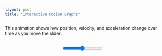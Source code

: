 ```yaml
---
layout: post
title: "Interactive Motion Graphs"
---
```


<p>This animation shows how position, velocity, and acceleration change over time as you move the slider:</p>

<div style="text-align:center;">
  <canvas id="canvas" width="800" height="600"></canvas><br>
  <input type="range" id="slider" min="0" max="100" value="50">
</div>

<script>
  const slider = document.getElementById("slider");
  const canvas = document.getElementById("canvas");
  const ctx = canvas.getContext("2d");

  const WIDTH = canvas.width;
  const HEIGHT = canvas.height;
  const GRAPH_HEIGHT = HEIGHT / 3;

  let data = [];
  let lastTime = performance.now();
  let lastPos = +slider.value;
  let lastVel = 0;
  const MAX_POINTS = 300;

  function updateData() {
    const now = performance.now();
    const dt = (now - lastTime) / 1000;

    const pos = +slider.value;
    const vel = (pos - lastPos) / dt;
    const acc = (vel - lastVel) / dt;

    data.push({ t: now / 1000, pos, vel, acc });

    if (data.length > MAX_POINTS) data.shift();

    lastTime = now;
    lastPos = pos;
    lastVel = vel;
  }

  function drawGraph(values, yOffset, label, color) {
    ctx.save();
    ctx.translate(0, yOffset);
    ctx.fillStyle = "#f9f9f9";
    ctx.fillRect(0, 0, WIDTH, GRAPH_HEIGHT);
    ctx.strokeStyle = "#000";
    ctx.strokeRect(0, 0, WIDTH, GRAPH_HEIGHT);
    ctx.fillStyle = "#000";
    ctx.fillText(label, 10, 15);

    ctx.beginPath();
    ctx.strokeStyle = color;

    const max = Math.max(...values.map(v => Math.abs(v))) || 1;

    for (let i = 0; i < values.length; i++) {
      const x = (i / MAX_POINTS) * WIDTH;
      const y = GRAPH_HEIGHT / 2 - (values[i] / max) * (GRAPH_HEIGHT / 2) * 0.9;
      if (i === 0) ctx.moveTo(x, y);
      else ctx.lineTo(x, y);
    }

    ctx.stroke();
    ctx.restore();
  }

  function draw() {
    updateData();

    ctx.clearRect(0, 0, WIDTH, HEIGHT);

    const positions = data.map(d => d.pos);
    const velocities = data.map(d => d.vel);
    const accelerations = data.map(d => d.acc);

    drawGraph(positions, 0, "Position", "blue");
    drawGraph(velocities, GRAPH_HEIGHT, "Velocity", "green");
    drawGraph(accelerations, 2 * GRAPH_HEIGHT, "Acceleration", "red");

    requestAnimationFrame(draw);
  }

  draw();
</script>

